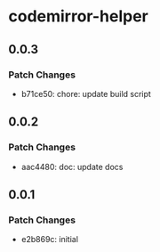 # codemirror-helper

## 0.0.3

### Patch Changes

- b71ce50: chore: update build script

## 0.0.2

### Patch Changes

- aac4480: doc: update docs

## 0.0.1

### Patch Changes

- e2b869c: initial
